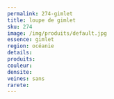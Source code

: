 ```yaml
---
permalink: 274-gimlet
title: loupe de gimlet
sku: 274
image: /img/produits/default.jpg
essence: gimlet
region: océanie
details: 
produits: 
couleur: 
densite: 
veines: sans
rarete: 
---
```

